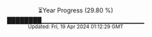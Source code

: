 <p align="center">
⏳Year Progress (29.80 %) <br>
████████▁▁▁▁▁▁▁▁▁▁▁▁▁▁▁▁▁▁▁▁▁▁ <br>
<sub>Updated: Fri, 19 Apr 2024 01:12:29 GMT</sub>
</p>


